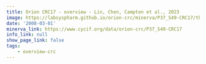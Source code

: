 ```yaml
---
title: Orion CRC17 - overview - Lin, Chen, Campton et al., 2023
image: https://labsyspharm.github.io/orion-crc/minerva/P37_S49-CRC17/thumbnail.jpg
date: '2008-03-01'
minerva_link: https://www.cycif.org/data/orion-crc/P37_S49-CRC17
info_link: null
show_page_link: false
tags:
    - overview-crc
---
```

